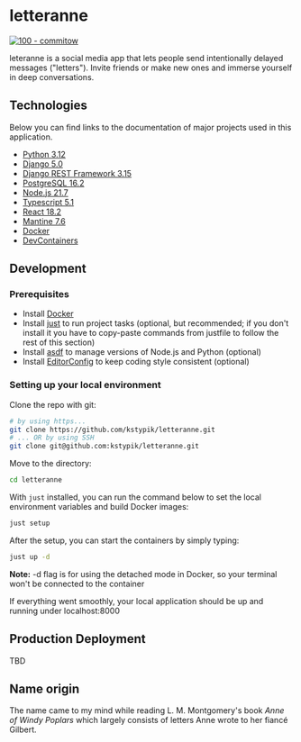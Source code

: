 # letteranne

[![100 - commitow](https://img.shields.io/badge/100-commitow-8CD08A?style=for-the-badge)](https://100commitow.pl)

leteranne is a social media app that lets people send intentionally delayed messages ("letters"). Invite friends or make new ones and immerse yourself in deep conversations.

## Technologies

Below you can find links to the documentation of major projects used in this application.

- [Python 3.12](https://docs.python.org/3.12/)
- [Django 5.0](https://docs.djangoproject.com/en/5.0/)
- [Django REST Framework 3.15](https://www.django-rest-framework.org/)
- [PostgreSQL 16.2](https://www.postgresql.org/docs/16/index.html)
- [Node.js 21.7](https://nodejs.org/docs/latest-v21.x/api/index.html)
- [Typescript 5.1](https://www.typescriptlang.org/docs/)
- [React 18.2](https://react.dev/learn)
- [Mantine 7.6](https://mantine.dev/getting-started/)
- [Docker](https://docs.docker.com/)
- [DevContainers](https://containers.dev/)

## Development

### Prerequisites

- Install [Docker](https://docs.docker.com/get-docker/)
- Install [just](https://github.com/casey/just) to run project tasks (optional, but recommended; if you don't install it you have to copy-paste commands from justfile to follow the rest of this section)
- Install [asdf](https://asdf-vm.com/) to manage versions of Node.js and Python (optional)
- Install [EditorConfig](https://editorconfig.org/) to keep coding style consistent (optional)

### Setting up your local environment

Clone the repo with git:

```bash
# by using https...
git clone https://github.com/kstypik/letteranne.git
# ... OR by using SSH
git clone git@github.com:kstypik/letteranne.git
```

Move to the directory:

```bash
cd letteranne
```

With `just` installed, you can run the command below to set the local environment variables and build Docker images:

```bash
just setup
```

After the setup, you can start the containers by simply typing:

```bash
just up -d
```

**Note:** -d flag is for using the detached mode in Docker, so your terminal won't be connected to the container

If everything went smoothly, your local application should be up and running under localhost:8000

## Production Deployment

TBD

## Name origin

The name came to my mind while reading L. M. Montgomery's book *Anne of Windy Poplars* which largely consists of letters Anne wrote to her fiancé Gilbert.
